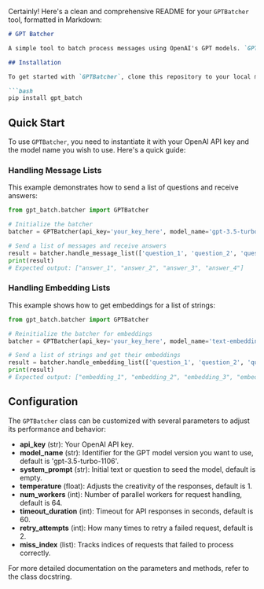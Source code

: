 Certainly! Here's a clean and comprehensive README for your `GPTBatcher` tool, formatted in Markdown:

```markdown
# GPT Batcher

A simple tool to batch process messages using OpenAI's GPT models. `GPTBatcher` allows for efficient handling of multiple requests simultaneously, ensuring quick responses and robust error management.

## Installation

To get started with `GPTBatcher`, clone this repository to your local machine. Navigate to the repository directory and install the required dependencies (if any) by running:

```bash
pip install gpt_batch
```

## Quick Start

To use `GPTBatcher`, you need to instantiate it with your OpenAI API key and the model name you wish to use. Here's a quick guide:

### Handling Message Lists

This example demonstrates how to send a list of questions and receive answers:

```python
from gpt_batch.batcher import GPTBatcher

# Initialize the batcher
batcher = GPTBatcher(api_key='your_key_here', model_name='gpt-3.5-turbo-1106')

# Send a list of messages and receive answers
result = batcher.handle_message_list(['question_1', 'question_2', 'question_3', 'question_4'])
print(result)
# Expected output: ["answer_1", "answer_2", "answer_3", "answer_4"]
```

### Handling Embedding Lists

This example shows how to get embeddings for a list of strings:

```python
from gpt_batch.batcher import GPTBatcher

# Reinitialize the batcher for embeddings
batcher = GPTBatcher(api_key='your_key_here', model_name='text-embedding-3-small')

# Send a list of strings and get their embeddings
result = batcher.handle_embedding_list(['question_1', 'question_2', 'question_3', 'question_4'])
print(result)
# Expected output: ["embedding_1", "embedding_2", "embedding_3", "embedding_4"]
```

## Configuration

The `GPTBatcher` class can be customized with several parameters to adjust its performance and behavior:

- **api_key** (str): Your OpenAI API key.
- **model_name** (str): Identifier for the GPT model version you want to use, default is 'gpt-3.5-turbo-1106'.
- **system_prompt** (str): Initial text or question to seed the model, default is empty.
- **temperature** (float): Adjusts the creativity of the responses, default is 1.
- **num_workers** (int): Number of parallel workers for request handling, default is 64.
- **timeout_duration** (int): Timeout for API responses in seconds, default is 60.
- **retry_attempts** (int): How many times to retry a failed request, default is 2.
- **miss_index** (list): Tracks indices of requests that failed to process correctly.

For more detailed documentation on the parameters and methods, refer to the class docstring.
